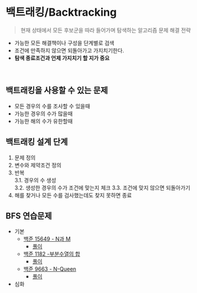 # 백트래킹/Backtracking
> 현재 상태에서 모든 후보군을 따라 들어가며 탐색하는 알고리즘 문제 해결 전략
- 가능한 모든 해결책이나 구성을 단계별로 검색
- 조건에 만족하지 않으면 되돌아가고 가지치기한다.
- **탐색 종료조건과 언제 가지치기 할 지가 중요**
<br>

## 백트래킹을 사용할 수 있는 문제
- 모든 경우의 수를 조사할 수 있을때
- 가능한 경우의 수가 많을때
- 가능한 해의 수가 유한할때

## 백트래킹 설계 단계
1. 문제 정의
2. 변수와 제약조건 정의
3. 반복   
   3.1. 경우의 수 생성   
   3.2. 생성한 경우의 수가 조건에 맞는지 체크
   3.3. 조건에 맞지 않으면 되돌아가기
4. 해를 찾거나 모든 수를 검사했는데도 찾지 못하면 종료

## BFS 연습문제
- 기본
    - [백준 15649 - N과 M](https://www.acmicpc.net/problem/15649)
        - [풀이](/Algorithm/Backtracking/boj_15649.py)
    - [백준 1182 -부분수열의 합](https://www.acmicpc.net/problem/1182)
        - [풀이](/Algorithm/Backtracking/boj_1182.py)
    - [백준 9663 - N-Queen](https://www.acmicpc.net/problem/9663)
        - [풀이](/Algorithm/Backtracking/boj_9663.py)
- 심화